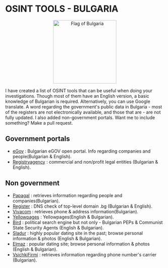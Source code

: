 # OSINT TOOLS - BULGARIA


<a title="SKopp, Public domain, via Wikimedia Commons" href="https://commons.wikimedia.org/wiki/File:Flag_of_Bulgaria.svg"><p align="center"><img width="200" alt="Flag of Bulgaria" src="https://upload.wikimedia.org/wikipedia/commons/thumb/9/9a/Flag_of_Bulgaria.svg/128px-Flag_of_Bulgaria.svg.png"></a></p>

I have created a list of OSINT tools that can be useful when doing your investigations. Though most of them have an English version, a basic knowledge of Bulgarian is required. Alternatively, you can use Google translate. A word regarding the government's public data in Bulgaria - most of the registers are not electronically available, and those that are - are not fully updated. I also added non-government portals. Want me to include something? Make a pull request.
 
 

## Government portals

* [eGov](https://data.egov.bg) : Bulgarian eGOV open portal. Info regarding companies and people(Bulgarian & English). 
* [Registryagency](https://portal.registryagency.bg/en/commercial-register) : commercial and non/profit legal entities (Bulgarian & English).



## Non government
* [Papagal](https://papagal.bg) : retrieves information regarding people and companies(Bulgarian).
* [Register](https://www.register.bg/) : DNS check of top-level domain .bg (Bulgarian & English).
* [Vivacom](https://www.vivacom.bg/bg/residential/polezni-syveti/ukazatel/telefonni-nomera#tabs-anchor) : retrieves phone & address information(Bulgarian).
* [Yellowpages](https://yellowpages.bg/bg/) : Yellowpages(English & Bulgarian).
* [Bird](https://bird.bg/tr/) : political search engine but not only - Bulgarian PEPs & Communist State Security Agents (English & Bulgarian).
* [Sladur](http://www.sladur.com) : highly popular dating site in the past; browse personal information & photos (English & Bulgarian).
* [Elmaz](https://www.elmaz.com/zapoznanstva/) : popular dating site; browse personal information & photos (English & Bulgarian).
* [VsichkiFirmi](https://vsichkifirmi.com/) : retrieves information regarding phone number's carrier (Bulgarian).
